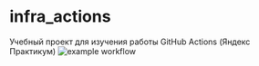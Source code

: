 # infra_actions
Учебный проект для изучения работы GitHub Actions (Яндекс Практикум)
![example workflow](https://github.com/alxndrsmrnv/infra_actions/actions/workflows/main.yml/badge.svg)
